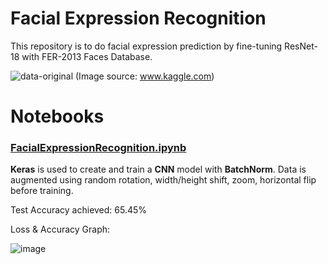 # Facial Expression Recognition

This repository is to do facial expression prediction by fine-tuning ResNet-18 with FER-2013 Faces Database.

![data-original](https://user-images.githubusercontent.com/11619444/127019677-db8141b8-ab28-46de-a695-237fa894e227.png)
(Image source: www.kaggle.com)

# Notebooks
### [FacialExpressionRecognition.ipynb](https://github.com/mansikataria/FacialExpressionRecognition/blob/main/FacialExpressionRecognition.ipynb)

**Keras** is used to create and train a **CNN** model with **BatchNorm**. Data is augmented using random rotation, width/height shift, zoom, horizontal flip before training.

Test Accuracy achieved: 65.45% 

Loss & Accuracy Graph: 

![image](https://user-images.githubusercontent.com/11619444/127021241-aa04a488-e947-4b50-9f59-4f62148750fc.png)



